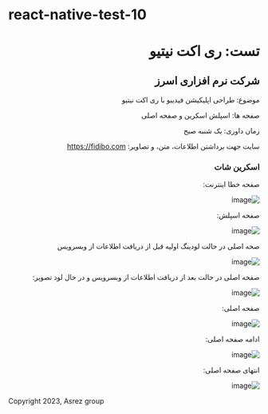 # react-native-test-10

<div dir="rtl">

<h1>تست: ری اکت نیتیو</h1>
<h2>شرکت نرم افزاری اسرز</h2>

موضوع: طراحی اپلیکیشن فیدیبو با ری اکت نیتیو

صفحه ها: اسپلش اسکرین و صفحه اصلی

زمان داوری: یک شنبه صبح

سایت جهت برداشتن اطلاعات، متن، و تصاویر: https://fidibo.com

<h3>اسکرین شات</h3>
صفحه خطا اینترنت:

![image](https://github.com/Asrez/react-native-test-10/assets/2658040/164bcf7c-3a27-4d5c-ac1f-3218ae5255fc)


صفحه اسپلش:

![image](https://github.com/Asrez/react-native-test-10/assets/2658040/859994f2-7976-4032-8ce1-b7d07ed6bfee)

صحه اصلی در حالت لودینگ اولیه قبل از دریافت اطلاعات از وبسرویس

![image](https://github.com/Asrez/react-native-test-10/assets/2658040/d4af0d33-6d1e-479d-8d3b-18f75abf7f52)

صفحه اصلی در حالت بعد از دریافت اطلاعات از وبسرویس و در حال لود تصویر:

![image](https://github.com/Asrez/react-native-test-10/assets/2658040/034645e6-d02d-4820-ab85-15acd66c724b)

صفحه اصلی:

![image](https://github.com/Asrez/react-native-test-10/assets/2658040/72155eea-103a-4965-aa5b-7c74ac52db65)

ادامه صفحه اصلی:

![image](https://github.com/Asrez/react-native-test-10/assets/2658040/00c9cbd8-b835-4b1e-a9c1-0a9b562a42f8)

انتهای صفحه اصلی:

![image](https://github.com/Asrez/react-native-test-10/assets/2658040/258955e9-b2df-4f34-a719-d46ce34b0464)

</div>

Copyright 2023, Asrez group
